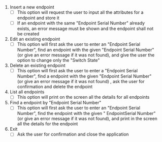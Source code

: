 1. Insert a new endpoint
   - [ ] This option will request the user to input all the attributes for a endpoint and store it
   - [ ] If an endpoint with the same "Endpoint Serial Number" already exists, an error message must be shown and the endpoint shall not be created
2. Edit an existing endpoint
   - [ ] This option will first ask the user to enter an "Endpoint Serial Number", find an endpoint with the given "Endpoint Serial Number" (or give an error message if it was not found), and give the user the option to change only the "Switch State"
3. Delete an existing endpoint
   - [ ] This option will first ask the user to enter a "Endpoint Serial Number", find a endpoint with the given "Endpoint
   Serial Number" (or give an error message if it was not found) , ask the user for confirmation and delete the endpoint
4. List all endpoints
   - [ ] This option will print on the screen all the details for all endpoints
5. Find a endpoint by "Endpoint Serial Number"
   - [ ] This option will first ask the user to enter an "Endpoint Serial Number", find the endpoint with the given "
   EndpointSerial Number" (or give an error message if it was not found), and print in the screen all the details for
   the endpoint
6. Exit
   - [ ] Ask the user for confirmation and close the application